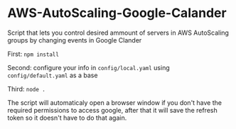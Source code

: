# AWS-AutoScaling-Google-Calander



Script that lets you control desired ammount of servers in AWS AutoScaling groups by changing events in Google Clander

First: `npm install`

Second: configure your info in `config/local.yaml` using `config/default.yaml` as a base

Third: `node .`

The script will automaticaly open a browser window if you don't have the required permissions to access google, after that it will save the refresh token so it doesn't have to do that again.
